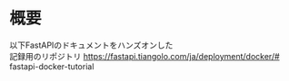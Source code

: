 # 概要
以下FastAPIのドキュメントをハンズオンした  
記録用のリポジトリ
https://fastapi.tiangolo.com/ja/deployment/docker/# fastapi-docker-tutorial
